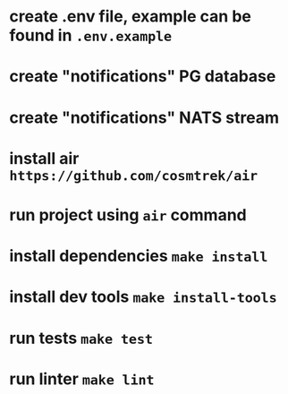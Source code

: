 # create .env file, example can be found in `.env.example`

# create "notifications" PG database

# create "notifications" NATS stream

# install air `https://github.com/cosmtrek/air`

# run project using `air` command

# install dependencies `make install`

# install dev tools `make install-tools`

# run tests `make test`

# run linter `make lint`

